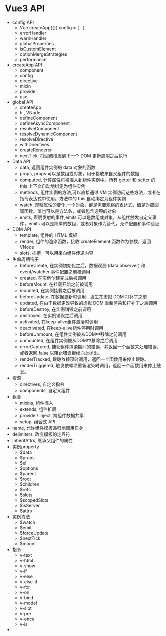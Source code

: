 # Vue3 API

- config API
  - Vue.createApp({}).config = {...}
  - errorHandler
  - warnHandler
  - globalProperties
  - isCustomElement
  - optionMergeStrategies
  - performance
- createApp API
  - component 
  - config
  - directive
  - mixin
  - provide
  - use
- global API
  - createApp
  - h , VNode
  - defineComponent
  - defineAsyncComponent
  - resolveComponent
  - resolveDynamicComponent
  - resolveDirective
  - withDirectives
  - createRenderer
  - nextTick, 将回调推迟到下一个 DOM 更新周期之后执行
- Data API
  - data, 返回组件实例的 data 对象的函数
  - props, props 可以是数组或对象，用于接收来自父组件的数据
  - computed, 计算属性将被混入到组件实例中。所有 getter 和 setter 的 this 上下文自动地绑定为组件实例
  - methods, 组件实例的方法,可以直接通过 VM 实例访问这些方法，或者在指令表达式中使用。方法中的 this 自动绑定为组件实例
  - watch, 观察属性的变化,一个对象，键是需要观察的表达式，值是对应回调函数。值也可以是方法名，或者包含选项的对象
  - emits, 声明发射的事件,emits 可以是数组或对象，从组件触发自定义事件，emits 可以是简单的数组，或者对象作为替代，允许配置和事件验证
- DOM API
  - template, 组件的 HTML 模板
  - render, 组件的渲染函数，接收 createElement 函数作为参数，返回 VNode
  - slots, 插槽，可以用来向组件传递内容
- 生命周期钩子
  - beforeCreate, 在实例初始化之后，数据观测 (data observer) 和 event/watcher 事件配置之前被调用
  - created, 在实例创建完成后被调用
  - beforeMount, 在挂载开始之前被调用
  - mounted, 在实例挂载之后被调用
  - beforeUpdate, 在数据更新时调用，发生在虚拟 DOM 打补丁之前
  - updated, 在由于数据更改导致的虚拟 DOM 重新渲染和打补丁之后调用
  - beforeDestroy, 在实例销毁之前调用
  - destroyed, 在实例销毁之后调用
  - activated, 在keep-alive组件激活时调用
  - deactivated, 在keep-alive组件停用时调用
  - beforeUnmount, 在组件实例被从DOM中移除之前调用
  - unmounted, 在组件实例被从DOM中移除之后调用
  - errorCaptured, 捕获组件渲染期间的错误，并返回一个函数来处理错误，或者返回 false 以阻止错误继续向上抛出。
  - renderTracked, 跟踪依赖项时调用，返回一个函数用来停止跟踪。
  - renderTriggered, 触发依赖项重新渲染时调用，返回一个函数用来停止触发。
- 资源
  - directives, 自定义指令
  - components, 自定义组件
- 组合
  - mixins, 组件混入
  - extends, 组件扩展
  - provide / inject, 跨组件数据共享
  - setup, 组合式 API
- name, 允许组件模板递归地调用自身
- delimiters, 改变模板的定界符
- inheritAttrs, 继承父组件的属性
- 实例property
  - $data
  - $props
  - $el
  - $options
  - $parent
  - $root
  - $children
  - $refs
  - $slots
  - $scopedSlots
  - $isServer
  - $attrs
- 实例方法
  - $watch
  - $emit
  - $forceUpdate
  - $nextTick
  - $mount
- 指令
  - v-text
  - v-html
  - v-show
  - v-if
  - v-else
  - v-else-if
  - v-for
  - v-on
  - v-bind
  - v-model
  - v-slot
  - v-pre
  - v-once
  - v-is
- 